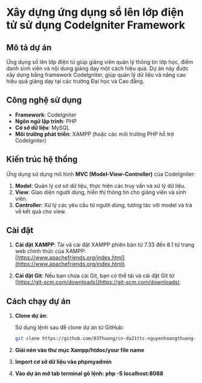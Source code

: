 # Xây dựng ứng dụng sổ lên lớp điện tử sử dụng CodeIgniter Framework

## Mô tả dự án

Ứng dụng sổ lên lớp điện tử giúp giảng viên quản lý thông tin lớp học, điểm danh sinh viên và nội dung giảng dạy một cách hiệu quả. Dự án này được xây dựng bằng framework CodeIgniter, giúp quản lý dữ liệu và nâng cao hiệu quả giảng dạy tại các trường Đại học và Cao đẳng.

## Công nghệ sử dụng

- **Framework**: CodeIgniter
- **Ngôn ngữ lập trình**: PHP
- **Cơ sở dữ liệu**: MySQL
- **Môi trường phát triển**: XAMPP (hoặc các môi trường PHP hỗ trợ CodeIgniter)

## Kiến trúc hệ thống

Ứng dụng sử dụng mô hình **MVC (Model-View-Controller)** của CodeIgniter:

1. **Model**: Quản lý cơ sở dữ liệu, thực hiện các truy vấn và xử lý dữ liệu.
2. **View**: Giao diện người dùng, hiển thị thông tin cho giảng viên và sinh viên.
3. **Controller**: Xử lý các yêu cầu từ người dùng, tương tác với model và trả về kết quả cho view.



## Cài đặt

1. **Cài đặt XAMPP**: Tải và cài đặt XAMPP phiên bản từ 7.33 đến 8.1 từ trang web chính thức của XAMPP: [https://www.apachefriends.org/index.html](https://www.apachefriends.org/index.html).

2. **Cài đặt Git**: Nếu bạn chưa cài Git, bạn có thể tải và cài đặt Git từ [https://git-scm.com/downloads](https://git-scm.com/downloads).

## Cách chạy dự án

1. **Clone dự án**:

   Sử dụng lệnh sau để clone dự án từ GitHub:

   ```bash
   git clone https://github.com/03Thuong/cn-da21ttc-nguyenhoangthuong-solenlop-php.git

2. **Giải nén vào thư mục Xampp/htdoc/your file name**

3. **Import cơ sở dữ liệu vào phpmyadmin**
   
4.  **Vào dự án mở tab terminal gõ lệnh: php -S localhost:8088**
